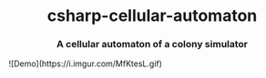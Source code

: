 <h1 align="center">csharp-cellular-automaton</h1>
<h3 align="center">A cellular automaton of a colony simulator</h3>
![Demo](https://i.imgur.com/MfKtesL.gif)
